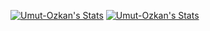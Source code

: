 [![Umut-Ozkan's Stats](https://github-readme-stats.vercel.app/api?username=Umut-Ozkan&show_icons=true&theme=tokyonight)](https://github.com/Umut-Ozkan)
[![Umut-Ozkan's Stats](https://github-readme-stats.vercel.app/api/top-langs/?username=Umut-Ozkan&show_icons=true&theme=tokyonight&layout=compact)](https://github.com/Umut-Ozkan)
<!--[![Umut-Ozkan's Stats](https://github-readme-stats.vercel.app/api/wakatime?username=Umut-Ozkan&show_icons=true&theme=tokyonight&layout=compact)](https://github.com/Umut-Ozkan)-->
